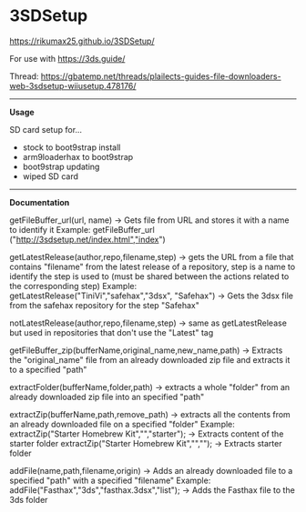# 3SDSetup

https://rikumax25.github.io/3SDSetup/

For use with https://3ds.guide/

Thread: https://gbatemp.net/threads/plailects-guides-file-downloaders-web-3sdsetup-wiiusetup.478176/



-----------------------------------------------------------------------------------------------------------------------------------------------------------
**Usage**

SD card setup for...
- stock to boot9strap install
- arm9loaderhax to boot9strap
- boot9strap updating
- wiped SD card

-----------------------------------------------------------------------------------------------------------------------------------------------------------
**Documentation**

getFileBuffer_url(url, name) -> Gets file from URL and stores it with a name to identify it
Example: getFileBuffer_url ("http://3sdsetup.net/index.html","index")


getLatestRelease(author,repo,filename,step) -> gets the URL from a file that contains "filename" from the latest release of a repository, step is a name to                                                identify the step is used to (must be shared between the actions related to the corresponding step)
Example: getLatestRelease("TiniVi","safehax","3dsx", "Safehax") -> Gets the 3dsx file from the safehax repository for the step "Safehax"


notLatestRelease(author,repo,filename,step) -> same as getLatestRelease but used in repositories that don't use the "Latest" tag


getFileBuffer_zip(bufferName,original_name,new_name,path) -> Extracts the "original_name" file from an already downloaded zip file and extracts it to a                                                                specified "path"


extractFolder(bufferName,folder,path) -> extracts a whole "folder" from an already downloaded zip file into an specified "path"


extractZip(bufferName,path,remove_path) -> extracts all the contents from an already downloaded file on a specified "folder"
Example: extractZip("Starter Homebrew Kit","","starter"); -> Extracts content of the starter folder
         extractZip("Starter Homebrew Kit","",""); -> Extracts starter folder
         
         
 addFile(name,path,filename,origin) -> Adds an already downloaded file to a specified "path" with a specified "filename"
 Example: addFile("Fasthax","3ds","fasthax.3dsx","list"); -> Adds the Fasthax file to the 3ds folder
